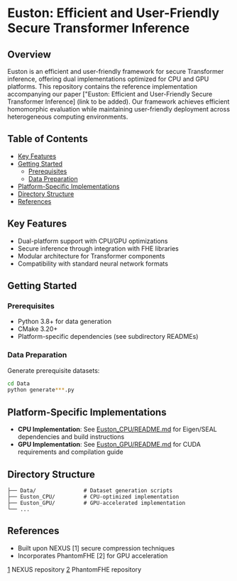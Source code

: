 # Euston: Efficient and User-Friendly Secure Transformer Inference

## Overview
Euston is an efficient and user-friendly framework for secure Transformer inference, offering dual implementations optimized for CPU and GPU platforms. This repository contains the reference implementation accompanying our paper ["Euston: Efficient and User-Friendly Secure Transformer Inference] (link to be added). Our framework achieves efficient homomorphic evaluation while maintaining user-friendly deployment across heterogeneous computing environments.

## Table of Contents
- [Key Features](#key-features)
- [Getting Started](#getting-started)
  - [Prerequisites](#prerequisites)
  - [Data Preparation](#data-preparation)
- [Platform-Specific Implementations](#platform-specific-implementations)
- [Directory Structure](#directory-structure)
- [References](#references)

## Key Features
- Dual-platform support with CPU/GPU optimizations
- Secure inference through integration with FHE libraries
- Modular architecture for Transformer components
- Compatibility with standard neural network formats

## Getting Started

### Prerequisites
- Python 3.8+ for data generation
- CMake 3.20+
- Platform-specific dependencies (see subdirectory READMEs)

### Data Preparation
Generate prerequisite datasets:
```bash
cd Data
python generate***.py
```

## Platform-Specific Implementations
- **CPU Implementation**: See [Euston_CPU/README.md](Euston-CPU/README.md) for Eigen/SEAL dependencies and build instructions
- **GPU Implementation**: See [Euston_GPU/README.md](Euston-GPU/README.md) for CUDA requirements and compilation guide

## Directory Structure
```
├── Data/               # Dataset generation scripts
├── Euston_CPU/         # CPU-optimized implementation
├── Euston_GPU/         # GPU-accelerated implementation
└── ...
```

## References
- Built upon NEXUS [1] secure compression  techniques
- Incorporates PhantomFHE [2] for GPU acceleration

[1](https://github.com/zju-abclab/NEXUS.git) NEXUS repository
[2](https://github.com/encryptorion-lab/phantom-fhe.git) PhantomFHE repository
